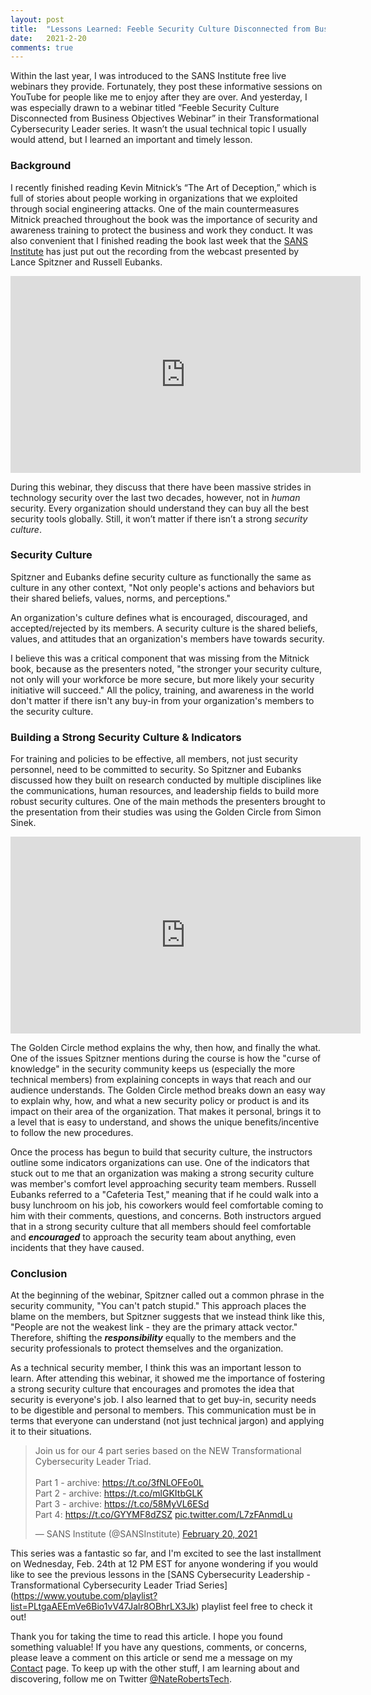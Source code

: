 ```yaml
---
layout: post
title:  "Lessons Learned: Feeble Security Culture Disconnected from Business Objectives Webinar"
date:   2021-2-20
comments: true
---
```


Within the last year, I was introduced to the SANS Institute free live webinars they provide. Fortunately, they post these informative sessions on YouTube for people like me to enjoy after they are over. And yesterday, I was especially drawn to a webinar titled “Feeble Security Culture Disconnected from Business Objectives Webinar” in their Transformational Cybersecurity Leader series. It wasn’t the usual technical topic I usually would attend, but I learned an important and timely lesson.

### Background

I recently finished reading Kevin Mitnick’s “The Art of Deception,” which is full of stories about people working in organizations that we exploited through social engineering attacks. One of the main countermeasures Mitnick preached throughout the book was the importance of security and awareness training to protect the business and work they conduct. It was also convenient that I finished reading the book last week that the [SANS Institute]( https://www.sans.org/) has just put out the recording from the webcast presented by Lance Spitzner and Russell Eubanks.

<center><iframe width="560" height="315" src="https://www.youtube.com/embed/zgbjSGY4svM" frameborder="0" allow="accelerometer; autoplay; clipboard-write; encrypted-media; gyroscope; picture-in-picture" allowfullscreen></iframe></center>

During this webinar, they discuss that there have been massive strides in technology security over the last two decades, however, not in _human_ security. Every organization should understand they can buy all the best security tools globally. Still, it won’t matter if there isn’t a strong _security culture_.

### Security Culture
Spitzner and Eubanks define security culture as functionally the same as culture in any other context, "Not only people's actions and behaviors but their shared beliefs, values, norms, and perceptions."

An organization's culture defines what is encouraged, discouraged, and accepted/rejected by its members. A security culture is the shared beliefs, values, and attitudes that an organization's members have towards security.

I believe this was a critical component that was missing from the Mitnick book, because as the presenters noted, "the stronger your security culture, not only will your workforce be more secure, but more likely your security initiative will succeed." All the policy, training, and awareness in the world don't matter if there isn't any buy-in from your organization's members to the security culture.

### Building a Strong Security Culture & Indicators

For training and policies to be effective, all members, not just security personnel, need to be committed to security. So Spitzner and Eubanks discussed how they built on research conducted by multiple disciplines like the communications, human resources, and leadership fields to build more robust security cultures. One of the main methods the presenters brought to the presentation from their studies was using the Golden Circle from Simon Sinek.

<center><iframe width="560" height="315" src="https://www.youtube.com/embed/qp0HIF3SfI4" frameborder="0" allow="accelerometer; autoplay; clipboard-write; encrypted-media; gyroscope; picture-in-picture" allowfullscreen></iframe></center>

The Golden Circle method explains the why, then how, and finally the what. One of the issues Spitzner mentions during the course is how the "curse of knowledge" in the security community keeps us (especially the more technical members) from explaining concepts in ways that reach and our audience understands. The Golden Circle method breaks down an easy way to explain why, how, and what a new security policy or product is and its impact on their area of the organization. That makes it personal, brings it to a level that is easy to understand, and shows the unique benefits/incentive to follow the new procedures.

Once the process has begun to build that security culture, the instructors outline some indicators organizations can use. One of the indicators that stuck out to me that an organization was making a strong security culture was member's comfort level approaching security team members. Russell Eubanks referred to a "Cafeteria Test," meaning that if he could walk into a busy lunchroom on his job, his coworkers would feel comfortable coming to him with their comments, questions, and concerns. Both instructors argued that in a strong security culture that all members should feel comfortable and ***encouraged*** to approach the security team about anything, even incidents that they have caused.

### Conclusion
At the beginning of the webinar, Spitzner called out a common phrase in the security community, "You can't patch stupid." This approach places the blame on the members, but Spitzner suggests that we instead think like this, "People are not the weakest link - they are the primary attack vector." Therefore, shifting the ***responsibility*** equally to the members and the security professionals to protect themselves and the organization.

As a technical security member, I think this was an important lesson to learn. After attending this webinar, it showed me the importance of fostering a strong security culture that encourages and promotes the idea that security is everyone's job. I also learned that to get buy-in, security needs to be digestible and personal to members. This communication must be in terms that everyone can understand (not just technical jargon) and applying it to their situations. 

<blockquote class="twitter-tweet"><p lang="en" dir="ltr">Join us for our 4 part series based on the NEW Transformational Cybersecurity Leader Triad. <br><br>Part 1 - archive: <a href="https://t.co/3fNLOFEo0L">https://t.co/3fNLOFEo0L</a><br>Part 2 - archive: <a href="https://t.co/mlGKItbGLK">https://t.co/mlGKItbGLK</a><br>Part 3 - archive: <a href="https://t.co/58MyVL6ESd">https://t.co/58MyVL6ESd</a><br>Part 4: <a href="https://t.co/GYYMF8dZSZ">https://t.co/GYYMF8dZSZ</a> <a href="https://t.co/L7zFAnmdLu">pic.twitter.com/L7zFAnmdLu</a></p>&mdash; SANS Institute (@SANSInstitute) <a href="https://twitter.com/SANSInstitute/status/1363159012569669640?ref_src=twsrc%5Etfw">February 20, 2021</a></blockquote> <script async src="https://platform.twitter.com/widgets.js" charset="utf-8"></script>

This series was a fantastic so far, and I'm excited to see the last installment on Wednesday, Feb. 24th at 12 PM EST for anyone wondering if you would like to see the previous lessons in the [SANS Cybersecurity Leadership - Transformational Cybersecurity Leader Triad Series] (https://www.youtube.com/playlist?list=PLtgaAEEmVe6Bio1vV47Jalr8OBhrLX3Jk) playlist feel free to check it out!

Thank you for taking the time to read this article. I hope you found something valuable! If you have any questions, comments, or concerns, please leave a comment on this article or send me a message on my [Contact]( https://naterobertstech.com/contact/) page. To keep up with the other stuff, I am learning about and discovering, follow me on Twitter [@NateRobertsTech]( https://twitter.com/naterobertstech).
